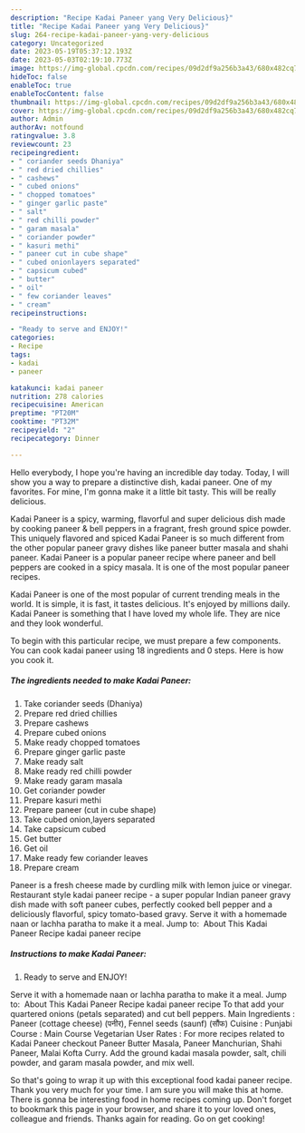 ```yaml
---
description: "Recipe Kadai Paneer yang Very Delicious}"
title: "Recipe Kadai Paneer yang Very Delicious}"
slug: 264-recipe-kadai-paneer-yang-very-delicious
category: Uncategorized
date: 2023-05-19T05:37:12.193Z
date: 2023-05-03T02:19:10.773Z
image: https://img-global.cpcdn.com/recipes/09d2df9a256b3a43/680x482cq70/kadai-paneer-recipe-main-photo.jpg
hideToc: false
enableToc: true
enableTocContent: false
thumbnail: https://img-global.cpcdn.com/recipes/09d2df9a256b3a43/680x482cq70/kadai-paneer-recipe-main-photo.jpg
cover: https://img-global.cpcdn.com/recipes/09d2df9a256b3a43/680x482cq70/kadai-paneer-recipe-main-photo.jpg
author: Admin
authorAv: notfound
ratingvalue: 3.8
reviewcount: 23
recipeingredient:
- " coriander seeds Dhaniya"
- " red dried chillies"
- " cashews"
- " cubed onions"
- " chopped tomatoes"
- " ginger garlic paste"
- " salt"
- " red chilli powder"
- " garam masala"
- " coriander powder"
- " kasuri methi"
- " paneer cut in cube shape"
- " cubed onionlayers separated"
- " capsicum cubed"
- " butter"
- " oil"
- " few coriander leaves"
- " cream"
recipeinstructions:

- "Ready to serve and ENJOY!"
categories:
- Recipe
tags:
- kadai
- paneer

katakunci: kadai paneer 
nutrition: 278 calories
recipecuisine: American
preptime: "PT20M"
cooktime: "PT32M"
recipeyield: "2"
recipecategory: Dinner

---
```



Hello everybody, I hope you're having an incredible day today. Today, I will show you a way to prepare a distinctive dish, kadai paneer. One of my favorites. For mine, I'm gonna make it a little bit tasty. This will be really delicious.

Kadai Paneer is a spicy, warming, flavorful and super delicious dish made by cooking paneer &amp; bell peppers in a fragrant, fresh ground spice powder. This uniquely flavored and spiced Kadai Paneer is so much different from the other popular paneer gravy dishes like paneer butter masala and shahi paneer. Kadai Paneer is a popular paneer recipe where paneer and bell peppers are cooked in a spicy masala. It is one of the most popular paneer recipes.

Kadai Paneer is one of the most popular of current trending meals in the world. It is simple, it is fast, it tastes delicious. It's enjoyed by millions daily. Kadai Paneer is something that I have loved my whole life. They are nice and they look wonderful.


To begin with this particular recipe, we must prepare a few components. You can cook kadai paneer using 18 ingredients and 0 steps. Here is how you cook it.

<!--inarticleads1-->

##### The ingredients needed to make Kadai Paneer:

1. Take  coriander seeds (Dhaniya)
1. Prepare  red dried chillies
1. Prepare  cashews
1. Prepare  cubed onions
1. Make ready  chopped tomatoes
1. Prepare  ginger garlic paste
1. Make ready  salt
1. Make ready  red chilli powder
1. Make ready  garam masala
1. Get  coriander powder
1. Prepare  kasuri methi
1. Prepare  paneer (cut in cube shape)
1. Take  cubed onion,layers separated
1. Take  capsicum cubed
1. Get  butter
1. Get  oil
1. Make ready  few coriander leaves
1. Prepare  cream


Paneer is a fresh cheese made by curdling milk with lemon juice or vinegar. Restaurant style kadai paneer recipe - a super popular Indian paneer gravy dish made with soft paneer cubes, perfectly cooked bell pepper and a deliciously flavorful, spicy tomato-based gravy. Serve it with a homemade naan or lachha paratha to make it a meal. Jump to: ️ About This Kadai Paneer Recipe kadai paneer recipe 

<!--inarticleads2-->

##### Instructions to make Kadai Paneer:


1. Ready to serve and ENJOY!

Serve it with a homemade naan or lachha paratha to make it a meal. Jump to: ️ About This Kadai Paneer Recipe kadai paneer recipe To that add your quartered onions (petals separated) and cut bell peppers. Main Ingredients : Paneer (cottage cheese) (पनीर), Fennel seeds (saunf) (सौंफ) Cuisine : Punjabi Course : Main Course Vegetarian User Rates : For more recipes related to Kadai Paneer checkout Paneer Butter Masala, Paneer Manchurian, Shahi Paneer, Malai Kofta Curry. Add the ground kadai masala powder, salt, chili powder, and garam masala powder, and mix well. 

So that's going to wrap it up with this exceptional food kadai paneer recipe. Thank you very much for your time. I am sure you will make this at home. There is gonna be interesting food in home recipes coming up. Don't forget to bookmark this page in your browser, and share it to your loved ones, colleague and friends. Thanks again for reading. Go on get cooking!
